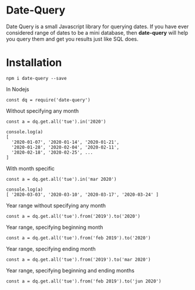# Date-Query
Date Query is a small Javascript library for querying dates. If you have ever considered range of dates to be a mini database, then **date-query** will help you query them and get you results just like SQL does.

# Installation
`npm i date-query --save`

In Nodejs

``` 
const dq = require('date-query') 
```

Without specifying any month
``` 
const a = dq.get.all('tue').in('2020')

console.log(a)
[
  '2020-01-07', '2020-01-14', '2020-01-21',
  '2020-01-28', '2020-02-04', '2020-02-11',
  '2020-02-18', '2020-02-25', ...
]
```

With month specific
``` 
const a = dq.get.all('tue').in('mar 2020')

console.log(a)
[ '2020-03-03', '2020-03-10', '2020-03-17', '2020-03-24' ]
```

Year range without specifying any month
``` 
const a = dq.get.all('tue').from('2019').to('2020')
```

Year range, specifying beginning month 
``` 
const a = dq.get.all('tue').from('feb 2019').to('2020')
```

Year range, specifying ending month 
``` 
const a = dq.get.all('tue').from('2019').to('mar 2020')
```

Year range, specifying beginning and ending months 
``` 
const a = dq.get.all('tue').from('feb 2019').to('jun 2020')
```
